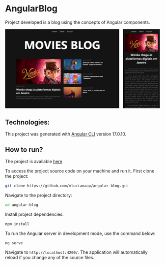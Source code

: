 # AngularBlog

Project developed is a blog using the concepts of Angular components.

![Screenshot](.github/screenshot.png)

## Technologies:

This project was generated with [Angular CLI](https://github.com/angular/angular-cli) version 17.0.10.

## How to run? 
The project is available [here](https://movies-blog-mlucianaap.vercel.app/)

To access the project source code on your machine and run it. First clone the project:

```sh
git clone https://github.com/mlucianaap/angular-blog.git
```

Navigate to the project directory:
```sh
cd angular-blog
```

Install project dependencies:
```sh
npm install
```

To run the Angular server in development mode, use the command below:
```sh
ng serve
```

Navigate to `http://localhost:4200/`. The application will automatically reload if you change any of the source files.